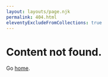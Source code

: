 ```yaml
---
layout: layouts/page.njk
permalink: 404.html
eleventyExcludeFromCollections: true
---
```


# Content not found.

Go <a href="{{ '/' | url }}">home</a>.
